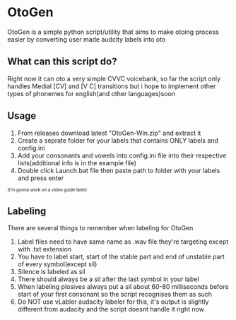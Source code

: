 # OtoGen
OtoGen is a simple python script/utility that aims to make otoing process easier by converting user made audcity labels into oto

## What can this script do?
Right now it can oto a very simple CVVC voicebank, so far the script only handles Medial [CV] and [V C] transitions but i hope to implement other types of phonemes for english(and other languages)soon

## Usage
1. From releases download latest "OtoGen-Win.zip" and extract it
2. Create a seprate folder for your labels that contains ONLY labels and config.ini
3. Add your consonants and vowels into config.ini file into their respective lists(additional info is in the example file)
4. Double click Launch.bat file then paste path to folder with your labels and press enter

<sup><sub>(I'm gonna work on a video guide later)</sub></sup>

## Labeling
There are several things to remember when labeling for OtoGen
1. Label files need to have same name as .wav file they're targeting except with .txt extension
2. You have to label start, start of the stable part and end of unstable part of every symbol(except sil)
3. Silence is labeled as sil
4. There should always be a sil after the last symbol in your label
5. When labeling plosives always put a sil about 60-80 milliseconds before start of your first consonant so the script recognises them as such
6. Do NOT use vLabler audacity labeler for this, it's output is slightly different from audacity and the script doesnt handle it right now